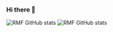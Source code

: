 ### Hi there 👋

<!--
**RakhaMf/RakhaMf** is a ✨ _special_ ✨ repository because its `README.md` (this file) appears on your GitHub profile.

Here are some ideas to get you started:

- 🔭 I’m currently working on ...
- 🌱 I’m currently learning ...
- 👯 I’m looking to collaborate on ...
- 🤔 I’m looking for help with ...
- 💬 Ask me about ...
- 📫 How to reach me: ...
- 😄 Pronouns: ...
- ⚡ Fun fact: ...
-->
![RMF GitHub stats](https://github-readme-stats.vercel.app/api?username=RakhaMf&theme=midnight-purple&show_icons=true)
![RMF GitHub stats](https://github-readme-repo-card.vercel.app/api?username=RakhaMf&theme=midnight-purple&show_icons=true)
